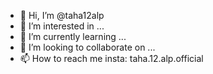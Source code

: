 - 👋 Hi, I’m @taha12alp
- 👀 I’m interested in ...
- 🌱 I’m currently learning ...
- 💞️ I’m looking to collaborate on ...
- 📫 How to reach me insta: taha.12.alp.official

<!---
taha12alp/taha12alp is a ✨ special ✨ repository because its `README.md` (this file) appears on your GitHub profile.
You can click the Preview link to take a look at your changes.
--->
